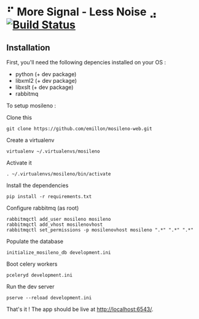 # ⠋ More Signal - Less Noise ⣠ [![Build Status](https://secure.travis-ci.org/emillon/mosileno-web.png)](http://travis-ci.org/emillon/mosileno-web)

## Installation

First, you'll need the following depencies installed on your OS :

  - python (+ dev package)
  - libxml2 (+ dev package)
  - libxslt (+ dev package)
  - rabbitmq

To setup mosileno :

Clone this

    git clone https://github.com/emillon/mosileno-web.git

Create a virtualenv

    virtualenv ~/.virtualenvs/mosileno

Activate it

    . ~/.virtualenvs/mosileno/bin/activate

Install the dependencies

    pip install -r requirements.txt

Configure rabbitmq (as root)

    rabbitmqctl add_user mosileno mosileno
    rabbitmqctl add_vhost mosilenovhost
    rabbitmqctl set_permissions -p mosilenovhost mosileno ".*" ".*" ".*"

Populate the database

    initialize_mosileno_db development.ini

Boot celery workers

    pceleryd development.ini

Run the dev server

    pserve --reload development.ini

That's it ! The app should be live at <http://localhost:6543/>.
